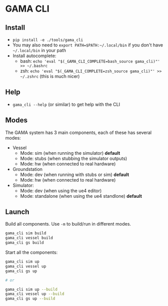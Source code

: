 # GAMA CLI

## Install

* `pip install -e ./tools/gama_cli`
* You may also need to `export PATH=$PATH:~/.local/bin` if you don't have `~/.local/bin` in your path
* Install autocomplete:
  * bash: `echo 'eval "$(_GAMA_CLI_COMPLETE=bash_source gama_cli)"' >> ~/.bashrc`
  * zsh: `echo 'eval "$(_GAMA_CLI_COMPLETE=zsh_source gama_cli)"' >> ~/.zshrc` (this is much nicer)

## Help
* `gama_cli --help` (or similar) to get help with the CLI

## Modes

The GAMA system has 3 main components, each of these has several modes:

* Vessel
  * Mode: sim (when running the simulator) **default**
  * Mode: stubs (when stubbing the simulator outputs)
  * Mode: hw (when connected to real hardware)
* Groundstation
  * Mode: dev (when running with stubs or sim) **default**
  * Mode: hw (when connected to real hardware)
* Simulator:
  * Mode: dev (when using the ue4 editor)
  * Mode: standalone (when using the ue4 standlone) **default**


## Launch

Build all components. Use `-m` to build/run in different modes.

```bash
gama_cli sim build
gama_cli vessel build
gama_cli gs build
```

Start all the components:
```bash
gama_cli sim up
gama_cli vessel up
gama_cli gs up

# or

gama_cli sim up --build
gama_cli vessel up --build
gama_cli gs up --build
```
